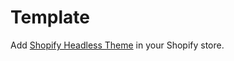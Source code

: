 # Template

Add [Shopify Headless Theme](https://github.com/instantcommerce/shopify-headless-theme?tab=readme-ov-file) in your Shopify store.
